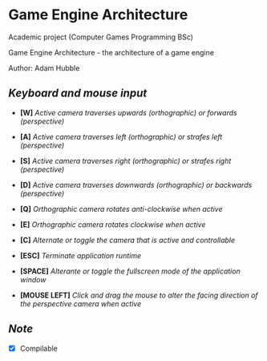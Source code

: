 # Game Engine Architecture
Academic project (Computer Games Programming BSc)

Game Engine Architecture - the architecture of a game engine

Author: Adam Hubble

## *Keyboard and mouse input*
- **[W]** *Active camera traverses upwards (orthographic) or forwards (perspective)*
- **[A]** *Active camera traverses left (orthographic) or strafes left (perspective)*
- **[S]** *Active camera traverses right (orthographic) or strafes right (perspective)* 
- **[D]** *Active camera traverses downwards (orthographic) or backwards (perspective)*
- **[Q]** *Orthographic camera rotates anti-clockwise when active*
- **[E]** *Orthographic camera rotates clockwise when active*

- **[C]** *Alternate or toggle the camera that is active and controllable*

- **[ESC]** *Terminate application runtime*
- **[SPACE]** *Alterante or toggle the fullscreen mode of the application window*
- **[MOUSE LEFT]** *Click and drag the mouse to alter the facing direction of the perspective camera when active*

## *Note*
- [x] Compilable
